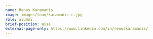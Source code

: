 ```yaml
---
name: Renos Karamanis
image: images/team/karamanis-r.jpg
role: alumni
brief-position: Wise
external-page-only: https://www.linkedin.com/in/renoskaramanis/
---
```


